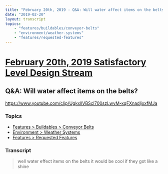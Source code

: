 ```yaml
---
title: "February 20th, 2019 - Q&A: Will water affect items on the belts?"
date: "2019-02-20"
layout: transcript
topics:
    - "features/buildables/conveyor-belts"
    - "environment/weather-systems"
    - "features/requested-features"
---
```

# [February 20th, 2019 Satisfactory Level Design Stream](../2019-02-20.md)
## Q&A: Will water affect items on the belts?
https://www.youtube.com/clip/UgkxllVBScl700szLwvM-xqFXnadljxxfMJa
### Topics
* [Features > Buildables > Conveyor Belts](../topics/features/buildables/conveyor-belts.md)
* [Environment > Weather Systems](../topics/environment/weather-systems.md)
* [Features > Requested Features](../topics/features/requested-features.md)

### Transcript

> well water effect items on the belts it
> would be cool if they got like a shine
